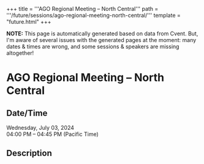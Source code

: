 +++
title = '''AGO Regional Meeting – North Central'''
path = '''/future/sessions/ago-regional-meeting-north-central/'''
template = "future.html"
+++

<p class="todo">
<strong>NOTE:</strong> This page is automatically generated based on data from Cvent.
But, I'm aware of several issues with the generated pages at the moment:
many dates & times are wrong, and some sessions & speakers are missing altogether!
</p>

<h1>AGO Regional Meeting – North Central</h1>
<h2>Date/Time</h2>
<p>Wednesday, July 03, 2024<br>
04:00 PM – 04:45 PM (Pacific Time)</p>
<h2>Description</h2>


